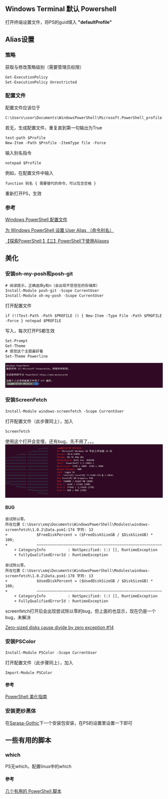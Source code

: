 ## Windows Terminal 默认 Powershell
打开终端设置文件，将PS的guid填入 **"defaultProfile"**

## Alias设置

### 策略
获取与修改策略级别（需要管理员权限）
```language
Get-ExecutionPolicy
Set-ExecutionPolicy Unrestricted
```

### 配置文件
配置文件应该位于
```language
C:\Users\user\Documents\WindowsPowerShell\Microsoft.PowerShell_profile.ps1
```

若无，生成配置文件，重复直到第一句输出为True
```language
test-path $Profile
New-Item -Path $Profile -ItemType file -Force
```
输入别名指令
```language
notepad $Profile
```
例如，在配置文件中输入
```language
function 别名 { 需要替代的命令，可以包含空格 }
```
重新打开PS，生效

### 参考
[Windows PowerShell 配置文件](https://forsenergy.com/zh-cn/windowspowershellhelp/html/9c82251c-6f0d-416a-9c3c-77838218531b.htm)

[为 Windows PowerShell 设置 User Alias （命令别名）](https://blog.vvzero.com/2019/07/22/set-user-alias-for-windows-PowerShell/)

[【探索PowerShell 】【三】PowerShell下使用Aliases](https://blog.51cto.com/marui/290067)

## 美化

### 安装oh-my-posh和posh-git
```language
# 阅读提示，正确选择y和n（会出现不受信任的存储库）
Install-Module posh-git -Scope CurrentUser
Install-Module oh-my-posh -Scope CurrentUser

```
打开配置文件
```language
if (!(Test-Path -Path $PROFILE )) { New-Item -Type File -Path $PROFILE -Force } notepad $PROFILE
```
写入，每次打开PS都生效
```language
Set-Prompt
Get-Theme
# 感觉这个主题最好看
Set-Theme Powerline
```
![PS主题效果](../.local/1593311570.png)

### 安装ScreenFetch
```language
Install-Module windows-screenfetch -Scope CurrentUser
```
打开配置文件（此步骤同上），加入
```language
Screenfetch
```
使用这个打开会变慢，还有bug，先不用了。。。
![screenfetch效果](../.local/1593325708(1).png)

#### BUG
```language
尝试除以零。
所在位置 C:\Users\xmq\Documents\WindowsPowerShell\Modules\windows-screenfetch\1.0.2\Data.psm1:174 字符: 13
+             $FreeDiskPercent = ($FreeDiskSizeGB / $DiskSizeGB) * 100;
+             ~~~~~~~~~~~~~~~~~~~~~~~~~~~~~~~~~~~~~~~~~~~~~~~~~~~~~~~~
    + CategoryInfo          : NotSpecified: (:) [], RuntimeException
    + FullyQualifiedErrorId : RuntimeException

尝试除以零。
所在位置 C:\Users\xmq\Documents\WindowsPowerShell\Modules\windows-screenfetch\1.0.2\Data.psm1:178 字符: 13
+             $UsedDiskPercent = ($UsedDiskSizeGB / $DiskSizeGB) * 100;
+             ~~~~~~~~~~~~~~~~~~~~~~~~~~~~~~~~~~~~~~~~~~~~~~~~~~~~~~~~
    + CategoryInfo          : NotSpecified: (:) [], RuntimeException
    + FullyQualifiedErrorId : RuntimeException
```
screenfetch打开后会出现尝试除以零的bug，但上面的也显示，现在仍是一个bug，未解决

[Zero-sized disks cause divide by zero exception #14](https://github.com/JulianChow94/Windows-screenFetch/issues/14)

### 安装PSColor
```language
Install-Module PSColor -Scope CurrentUser
```
打开配置文件（此步骤同上），加入
```language
Import-Module PSColor
```
#### 参考
[PowerShell 美化指南](https://coolcode.org/2018/03/16/how-to-make-your-powershell-beautiful/)

### 安装更纱黑体
在[Sarasa-Gothic](https://github.com/be5invis/Sarasa-Gothic)下一个安装包安装，在PS的设置里设置一下即可


## 一些有用的脚本

### which
PS无which，配置linux中的which

#### 参考
[几个有用的 PowerShell 脚本](https://coolcode.org/2018/03/19/some-useful-scripts-of-powershell/)




